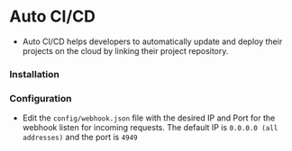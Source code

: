 # Auto CI/CD
- Auto CI/CD helps developers to automatically update and deploy their projects on the cloud by linking their project repository.

### Installation



### Configuration
- Edit the `config/webhook.json` file with the desired IP and Port for the webhook listen for incoming requests. The default IP is `0.0.0.0 (all addresses)` and the port is `4949`